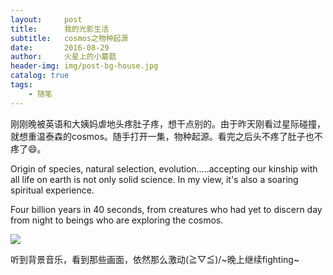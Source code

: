 ```yaml
---
layout:     post
title:      我的光影生活
subtitle:   cosmos之物种起源
date:       2016-08-29
author:     火星上的小蘑菇
header-img: img/post-bg-house.jpg
catalog: true
tags:
    - 随笔
---
```


刚刚晚被英语和大姨妈虐地头疼肚子疼，想干点别的。由于昨天刚看过星际碰撞，就想重温泰森的cosmos。随手打开一集，物种起源。看完之后头不疼了肚子也不疼了😄。

Origin of species, natural selection, evolution.....accepting our kinship with all life on earth is not only solid science. In my view, it's also a soaring spiritual experience.

Four billion years in 40 seconds, from creatures who had yet to discern day from night to beings who are exploring the cosmos.

![](https://ws3.sinaimg.cn/large/005BYqpgly1g13wqxd5txj30go0ny78s.jpg)

听到背景音乐，看到那些画面，依然那么激动\(≧▽≦)/~晚上继续fighting~